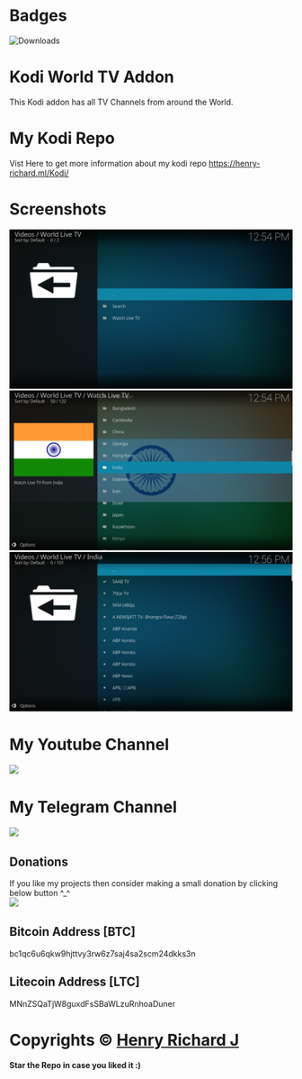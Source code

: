 # Badges
![Downloads](https://img.shields.io/github/downloads/henry-richard7/Kodi-World-TV-Addon/total.svg?style=for-the-badge&logo=github)

# Kodi World TV Addon
 This Kodi addon has all TV Channels from around the World.

 # My Kodi Repo
Vist Here to get more information about my kodi repo https://henry-richard.ml/Kodi/

# Screenshots
![Screenshot (1)](https://github.com/henry-richard7/Kodi-World-TV-Addon/raw/main/screenshots/World%20IPTV%201.png)
![Screenshot (2)](https://github.com/henry-richard7/Kodi-World-TV-Addon/raw/main/screenshots/World%20IPTV%202.png)
![Screenshot (3)](https://github.com/henry-richard7/Kodi-World-TV-Addon/raw/main/screenshots/World%20IPTV%203.png)

 # My Youtube Channel
[![](https://img.shields.io/badge/Subscribe-red?style=for-the-badge&logo=YouTube)](https://www.youtube.com/channel/UCVGasc5jr45eZUpZNHvbtWQ)


# My Telegram Channel
[![](https://img.shields.io/badge/Telegram-Join%20Now-blue?style=for-the-badge&logo=Telegram)](https://t.me/cracked4free)

## Donations
If you like my projects then consider making a small donation by clicking below button ^_^
<br/>
[![](https://img.shields.io/badge/Donate-Paypal-blue?style=for-the-badge&logo=paypal)](https://www.paypal.com/paypalme/henryrics)

## Bitcoin Address [BTC]
bc1qc6u6qkw9hjttvy3rw6z7saj4sa2scm24dkks3n

## Litecoin Address [LTC]
MNnZSQaTjW8guxdFsSBaWLzuRnhoaDuner

# Copyrights © [Henry Richard J](https://github.com/henry-richard7)
#### Star the Repo in case you liked it :)
